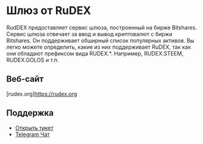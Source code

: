# Шлюз от RuDEX

RudDEX предоставляет сервис шлюза, построенный на бирже Bitshares. Сервис шлюза отвечает за ввод и вывод криптовалют с биржи Bitshares. Он поддерживает обширный список популярных активов. Вы легко можете определить, какие из них поддерживает RuDEX, так как они обладают префиксом вида RUDEX.*. Например, RUDEX.STEEM, RUDEX.GOLOS и т.п.

## Веб-сайт

[rudex.org]<https://rudex.org>

## Поддержка

- [Открыть тикет](https://rudex.freshdesk.com)
- [Telegram Чат](https://t.me/BitSharesDEX_RU)
